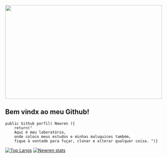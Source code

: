 <img src="https://i.giphy.com/media/VbnUQpnihPSIgIXuZv/giphy.webp" width=500 height=300/>


## Bem vindx ao meu Github!



```	
public Github perfil( Newren ){
	return("
	Aqui é meu laboratório, 
	onde coloco meus estudos e minhas maluquices também, 
	fique à vontade para fuçar, clonar e alterar qualquer coisa. ")}
```


[![Top Langs](https://github-readme-stats.vercel.app/api/top-langs/?username=nwrn&theme=dracula)](https://github.com/nwrn/)
[![Newren stats](https://github-readme-stats.vercel.app/api?username=nwrn&show_icons=true&theme=dracula)](https://github.com/nwrn/)

